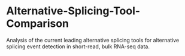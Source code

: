 # Alternative-Splicing-Tool-Comparison
Analysis of the current leading alternative splicing tools for alternative splicing event detection in short-read, bulk RNA-seq data.
